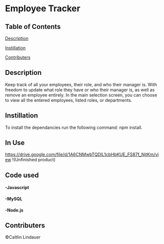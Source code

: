 # Employee Tracker

## Table of Contents
   [Description](#description)
   
   [Instillation](#instillation)
   
   [Contributers](#contributers)
    
## Description
   Keep track of all your employees, their role, and who their manager is. With freedom to update what role they have or who their manager is, as well as remove an employee entirely. In the main selection screen, you can choose to view all the entered employees, listed roles, or departments.
    
## Instillation
   To install the dependancies run the following command: npm install.

## In Use
https://drive.google.com/file/d/1A6CNMwbTQDlL1cbHbKUE_FS87f_NjtKm/view
!(Unfinished product)

## Code used
#### -Javascript
#### -MySQL
#### -Node.js

 ## Contributers
 ©Caitlin Lindauer
    
